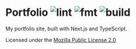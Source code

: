 # Portfolio ![lint](https://github.com/safinsingh/portfolio/workflows/lint/badge.svg) ![fmt](https://github.com/safinsingh/portfolio/workflows/fmt/badge.svg) ![build](https://github.com/safinsingh/portfolio/workflows/build/badge.svg)

My portfolio site, built with Next.js and TypeScript.

Licensed under the [Mozilla Public License 2.0](./LICENSE)
